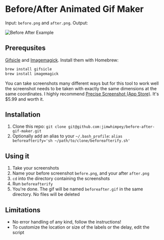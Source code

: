 # Before/After Animated Gif Maker

Input: `before.png` and `after.png`. Output:

![Before After Example](https://cloud.githubusercontent.com/assets/43693/21069871/0c1945ca-be33-11e6-8812-7ac38864d705.gif)

## Prerequsites

[Gifsicle](https://www.lcdf.org/gifsicle/) and [Imagemagick](https://www.imagemagick.org). Install them with Homebrew:

```sh
brew install gifsicle
brew install imagemagick
```

You can take screenshots many different ways but for this tool to work well the screenshot needs to be taken with exactly the same dimensions at the same coordinates. I highly recommend [Precise Screenshot (App Store)](https://itunes.apple.com/us/app/precise-screenshot/id531794281?ls=1&mt=12). It's $5.99 and worth it.

## Installation

1. Clone this repo: `git clone git@github.com:jimwhimpey/before-after-gif-maker.git`
2. Optionally add an alias to your `~/.bash_profile`: `alias beforeafterify='sh ~/path/to/clone/beforeafterify.sh'`

## Using it

1. Take your screenshots
2. Name your before screenshot `before.png`, and your after `after.png`
3. `cd` into the directory containing the screenshots
4. Run `beforeafterify`
5. You're done. The gif will be named `beforeafter.gif` in the same directory. No files will be deleted

## Limitations

* No error handling of any kind, follow the instructions!
* To customize the location or size of the labels or the delay, edit the script
